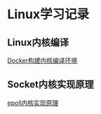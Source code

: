 # Linux学习记录 
## Linux内核编译
[Docker构建内核编译环境](./docker/compile-env.md)

## Socket内核实现原理
[epoll内核实现原理](./socket/epoll.md)
